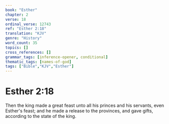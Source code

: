 ```yaml
---
book: "Esther"
chapter: 2
verse: 18
ordinal_verse: 12743
ref: "Esther 2:18"
translation: "KJV"
genre: "History"
word_count: 35
topics: []
cross_references: []
grammar_tags: [inference-opener, conditional]
thematic_tags: [names-of-god]
tags: ["Bible","KJV","Esther"]
---
```


# Esther 2:18

Then the king made a great feast unto all his princes and his servants, even Esther's feast; and he made a release to the provinces, and gave gifts, according to the state of the king.
